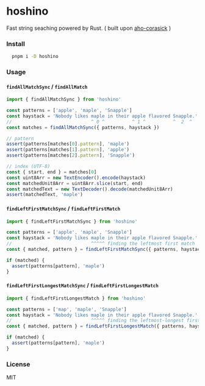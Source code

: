# hoshino

Fast string seaching powered by Rust. ( built upon [aho-corasick](https://github.com/BurntSushi/aho-corasick) )

### Install

```bash
  pnpm i -D hoshino
```

### Usage

#### `findAllMatchSync` / `findAllMatch`

```ts
import { findAllMatchSync } from 'hoshino'

const patterns = ['apple', 'maple', 'Snapple']
const haystack = 'Nobody likes maple in their apple flavored Snapple.'
//                             ^ 0 ^          ^ 1 ^          ^  2  ^
const matches = findAllMatchSync({ patterns, haystack })

// pattern
assert(patterns[matches[0].pattern], 'maple')
assert(patterns[matches[1].pattern], 'apple')
assert(patterns[matches[2].pattern], 'Snapple')

// index (UTF-8)
const { start, end } = matches[0]
const uint8Arr = new TextEncoder().encode(haystack)
const matchedUnit8Arr = uint8Arr.slice(start, end)
const matchedText = new TextDecoder().decode(matchedUnit8Arr)
assert(matchedText, 'maple')
```

#### `findLeftFirstMatchSync` / `findLeftFirstMatch`

```ts
import { findLeftFirstMatchSync } from 'hoshino'

const patterns = ['apple', 'maple', 'Snapple']
const haystack = 'Nobody likes maple in their apple flavored Snapple.'
//                             ^^^^^ finding the leftmost first match
const { matched, pattern } = findLeftFirstMatchSync({ patterns, haystack })

if (matched) {
  assert(patterns[pattern], 'maple')
}
```

#### `findLeftFirstLongestMatchSync` / `findLeftFirstLongestMatch`

```ts
import { findLeftFirstLongestMatch } from 'hoshino'

const patterns = ['map', 'maple', 'Snapple']
const haystack = 'Nobody likes maple in their apple flavored Snapple.'
//                             ^^^^^ finding the leftmost-longest first match
const { matched, pattern } = findLeftFirstLongestMatch({ patterns, haystack })

if (matched) {
  assert(patterns[pattern], 'maple')
}
```

### License

MIT
